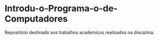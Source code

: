 # Introdu-o-Programa-o-de-Computadores
Repositório destinado aos trabalhos academicos realizados na disciplina.

